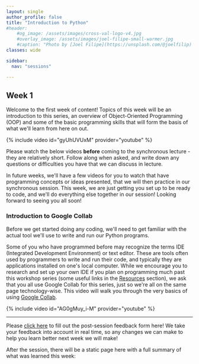 ```yaml
---
layout: single
author_profile: false
title: "Introduction to Python"
#header:
    #og_image: /assets/images/cross-val-logo-v4.jpg
    #overlay_image: /assets/images/joel-filipe-small-warmer.jpg
    #caption: "Photo by [Joel Filipe](https://unsplash.com/@joelfilip) on [Unsplash](https://unsplash.com)"
classes: wide

sidebar:
  nav: "sessions"

---
```


## Week 1

Welcome to the first week of content! Topics of this week will be an introduction to this series, an overview of Object-Oriented Programming (OOP) and some of the basic programming skills that will form the basis of what we'll learn from here on out.

{% include video id="gyUhUVUxM" provider="youtube" %}

Please watch the below videos **before** coming to the synchronous lecture - they are relatively short. Follow along when asked, and write down any questions or difficulties you have that we can discuss in lecture.

In future weeks, we'll have a few videos for you to watch that have programming concepts or ideas presented, that we will then practice in our synchronous session. This week, we are just getting you set up to be ready to code, and we'll do everything else together in our session! Looking forward to seeing you all soon!

### Introduction to Google Collab

Before we get started doing any coding, we'll need to get familiar with the actual tool we'll use to write and run our Python programs. 

Some of you who have programmed before may recognize the terms IDE (Integrated Development Environment) or text editor. These are tools often used by programmers to write and run their code, and typically they are applications installed on one's local computer. While we encourage you to research and set up your own IDE if you plan on programming much past this workshop series (some useful links in the [Resources](/resources/) section), we ask that you all use Google Collab for this series, just so we're all on the same page technology-wise. This video will walk you through the very basics of using [Google Collab](https://colab.research.google.com/notebooks/intro.ipynb).

{% include video id="AG0gMuy_i-M" provider="youtube" %}


-----------------------------
Please [click here](https://forms.gle/4RCiyEQWxAP9jVDz7) to fill out the post-session feedback form here! We take your feedback into account in real time, so any changes we can make to help you learn better next week we will make!


After the session, there will be a static page here with a full summary of what was learned this week:
